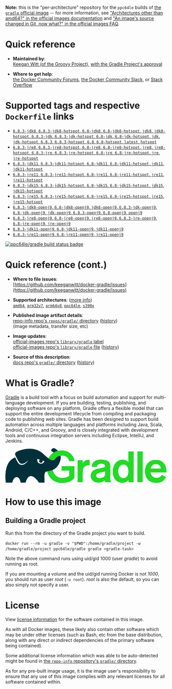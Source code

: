 <!--

********************************************************************************

WARNING:

    DO NOT EDIT "gradle/README.md"

    IT IS AUTO-GENERATED

    (from the other files in "gradle/" combined with a set of templates)

********************************************************************************

-->

**Note:** this is the "per-architecture" repository for the `ppc64le` builds of [the `gradle` official image](https://hub.docker.com/_/gradle) -- for more information, see ["Architectures other than amd64?" in the official images documentation](https://github.com/docker-library/official-images#architectures-other-than-amd64) and ["An image's source changed in Git, now what?" in the official images FAQ](https://github.com/docker-library/faq#an-images-source-changed-in-git-now-what).

# Quick reference

-	**Maintained by**:  
	[Keegan Witt (of the Groovy Project)](https://github.com/keeganwitt/docker-gradle), [with the Gradle Project's approval](https://discuss.gradle.org/t/official-docker-images/21159/8)

-	**Where to get help**:  
	[the Docker Community Forums](https://forums.docker.com/), [the Docker Community Slack](https://dockr.ly/slack), or [Stack Overflow](https://stackoverflow.com/search?tab=newest&q=docker)

# Supported tags and respective `Dockerfile` links

-	[`6.8.3-jdk8`, `6.8.3-jdk8-hotspot`, `6.8-jdk8`, `6.8-jdk8-hotspot`, `jdk8`, `jdk8-hotspot`, `6.8.3-jdk`, `6.8.3-jdk-hotspot`, `6.8-jdk`, `6.8-jdk-hotspot`, `jdk`, `jdk-hotspot`, `6.8.3`, `6.8.3-hotspot`, `6.8`, `6.8-hotspot`, `latest`, `hotspot`](https://github.com/keeganwitt/docker-gradle/blob/ef27237d21e823cc0e075fff946322b5e551e8c4/hotspot/jdk8/Dockerfile)
-	[`6.8.3-jre8`, `6.8.3-jre8-hotspot`, `6.8-jre8`, `6.8-jre8-hotspot`, `jre8`, `jre8-hotspot`, `6.8.3-jre`, `6.8.3-jre-hotspot`, `6.8-jre`, `6.8-jre-hotspot`, `jre`, `jre-hotspot`](https://github.com/keeganwitt/docker-gradle/blob/ef27237d21e823cc0e075fff946322b5e551e8c4/hotspot/jre8/Dockerfile)
-	[`6.8.3-jdk11`, `6.8.3-jdk11-hotspot`, `6.8-jdk11`, `6.8-jdk11-hotspot`, `jdk11`, `jdk11-hotspot`](https://github.com/keeganwitt/docker-gradle/blob/ef27237d21e823cc0e075fff946322b5e551e8c4/hotspot/jdk11/Dockerfile)
-	[`6.8.3-jre11`, `6.8.3-jre11-hotspot`, `6.8-jre11`, `6.8-jre11-hotspot`, `jre11`, `jre11-hotspot`](https://github.com/keeganwitt/docker-gradle/blob/ef27237d21e823cc0e075fff946322b5e551e8c4/hotspot/jre11/Dockerfile)
-	[`6.8.3-jdk15`, `6.8.3-jdk15-hotspot`, `6.8-jdk15`, `6.8-jdk15-hotspot`, `jdk15`, `jdk15-hotspot`](https://github.com/keeganwitt/docker-gradle/blob/ef27237d21e823cc0e075fff946322b5e551e8c4/hotspot/jdk15/Dockerfile)
-	[`6.8.3-jre15`, `6.8.3-jre15-hotspot`, `6.8-jre15`, `6.8-jre15-hotspot`, `jre15`, `jre15-hotspot`](https://github.com/keeganwitt/docker-gradle/blob/ef27237d21e823cc0e075fff946322b5e551e8c4/hotspot/jre15/Dockerfile)
-	[`6.8.3-jdk8-openj9`, `6.8-jdk8-openj9`, `jdk8-openj9`, `6.8.3-jdk-openj9`, `6.8-jdk-openj9`, `jdk-openj9`, `6.8.3-openj9`, `6.8-openj9`, `openj9`](https://github.com/keeganwitt/docker-gradle/blob/ef27237d21e823cc0e075fff946322b5e551e8c4/openj9/jdk8/Dockerfile)
-	[`6.8.3-jre8-openj9`, `6.8-jre8-openj9`, `jre8-openj9`, `6.8.3-jre-openj9`, `6.8-jre-openj9`, `jre-openj9`](https://github.com/keeganwitt/docker-gradle/blob/ef27237d21e823cc0e075fff946322b5e551e8c4/openj9/jre8/Dockerfile)
-	[`6.8.3-jdk11-openj9`, `6.8-jdk11-openj9`, `jdk11-openj9`](https://github.com/keeganwitt/docker-gradle/blob/ef27237d21e823cc0e075fff946322b5e551e8c4/openj9/jdk11/Dockerfile)
-	[`6.8.3-jre11-openj9`, `6.8-jre11-openj9`, `jre11-openj9`](https://github.com/keeganwitt/docker-gradle/blob/ef27237d21e823cc0e075fff946322b5e551e8c4/openj9/jre11/Dockerfile)

[![ppc64le/gradle build status badge](https://img.shields.io/jenkins/s/https/doi-janky.infosiftr.net/job/multiarch/job/ppc64le/job/gradle.svg?label=ppc64le/gradle%20%20build%20job)](https://doi-janky.infosiftr.net/job/multiarch/job/ppc64le/job/gradle/)

# Quick reference (cont.)

-	**Where to file issues**:  
	[https://github.com/keeganwitt/docker-gradle/issues](https://github.com/keeganwitt/docker-gradle/issues)

-	**Supported architectures**: ([more info](https://github.com/docker-library/official-images#architectures-other-than-amd64))  
	[`amd64`](https://hub.docker.com/r/amd64/gradle/), [`arm32v7`](https://hub.docker.com/r/arm32v7/gradle/), [`arm64v8`](https://hub.docker.com/r/arm64v8/gradle/), [`ppc64le`](https://hub.docker.com/r/ppc64le/gradle/), [`s390x`](https://hub.docker.com/r/s390x/gradle/)

-	**Published image artifact details**:  
	[repo-info repo's `repos/gradle/` directory](https://github.com/docker-library/repo-info/blob/master/repos/gradle) ([history](https://github.com/docker-library/repo-info/commits/master/repos/gradle))  
	(image metadata, transfer size, etc)

-	**Image updates**:  
	[official-images repo's `library/gradle` label](https://github.com/docker-library/official-images/issues?q=label%3Alibrary%2Fgradle)  
	[official-images repo's `library/gradle` file](https://github.com/docker-library/official-images/blob/master/library/gradle) ([history](https://github.com/docker-library/official-images/commits/master/library/gradle))

-	**Source of this description**:  
	[docs repo's `gradle/` directory](https://github.com/docker-library/docs/tree/master/gradle) ([history](https://github.com/docker-library/docs/commits/master/gradle))

# What is Gradle?

[Gradle](https://gradle.org/) is a build tool with a focus on build automation and support for multi-language development. If you are building, testing, publishing, and deploying software on any platform, Gradle offers a flexible model that can support the entire development lifecycle from compiling and packaging code to publishing web sites. Gradle has been designed to support build automation across multiple languages and platforms including Java, Scala, Android, C/C++, and Groovy, and is closely integrated with development tools and continuous integration servers including Eclipse, IntelliJ, and Jenkins.

![logo](https://raw.githubusercontent.com/docker-library/docs/c3d3ca6beed000f9ba6eabc98f3399158f520256/gradle/logo.png)

# How to use this image

## Building a Gradle project

Run this from the directory of the Gradle project you want to build.

`docker run --rm -u gradle -v "$PWD":/home/gradle/project -w /home/gradle/project ppc64le/gradle gradle <gradle-task>`

Note the above command runs using uid/gid 1000 (user *gradle*) to avoid running as root.

If you are mounting a volume and the uid/gid running Docker is not *1000*, you should run as user *root* (`-u root`). *root* is also the default, so you can also simply not specify a user.

# License

View [license information](https://gradle.org/license/) for the software contained in this image.

As with all Docker images, these likely also contain other software which may be under other licenses (such as Bash, etc from the base distribution, along with any direct or indirect dependencies of the primary software being contained).

Some additional license information which was able to be auto-detected might be found in [the `repo-info` repository's `gradle/` directory](https://github.com/docker-library/repo-info/tree/master/repos/gradle).

As for any pre-built image usage, it is the image user's responsibility to ensure that any use of this image complies with any relevant licenses for all software contained within.
